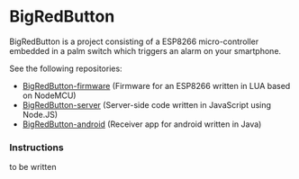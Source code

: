 # BigRedButton

BigRedButton is a project consisting of a ESP8266 micro-controller embedded in a palm switch which triggers an alarm on your smartphone.

See the following repositories:
   - [BigRedButton-firmware](http://www.github.com/swanitzek/bigredbutton-firmware) (Firmware for an ESP8266 written in LUA based on NodeMCU)
   - [BigRedButton-server](http://www.github.com/swanitzek/bigredbutton-server) (Server-side code written in JavaScript using Node.JS)
   - [BigRedButton-android](http://www.github.com/swanitzek/bigredbutton-android) (Receiver app for android written in Java)
    
### Instructions

to be written
